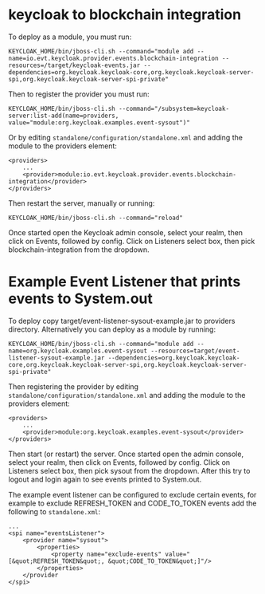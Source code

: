 keycloak to blockchain integration
==================================

To deploy as a module, you must run: 

    KEYCLOAK_HOME/bin/jboss-cli.sh --command="module add --name=io.evt.keycloak.provider.events.blockchain-integration --resources=/target/keycloak-events.jar --dependencies=org.keycloak.keycloak-core,org.keycloak.keycloak-server-spi,org.keycloak.keycloak-server-spi-private"
    
Then to register the provider you must run: 
    
    KEYCLOAK_HOME/bin/jboss-cli.sh --command="/subsystem=keycloak-server:list-add(name=providers, value="module:org.keycloak.examples.event-sysout")"
    
Or by editing `standalone/configuration/standalone.xml` and adding the module to the providers element:

    <providers>
        ...
        <provider>module:io.evt.keycloak.provider.events.blockchain-integration</provider>
    </providers>

Then restart the server, manually or running: 

    KEYCLOAK_HOME/bin/jboss-cli.sh --command="reload"

Once started open the Keycloak admin console, select your realm, then click on Events, followed by config. Click on Listeners 
select box, then pick blockchain-integration from the dropdown.


Example Event Listener that prints events to System.out
=======================================================

To deploy copy target/event-listener-sysout-example.jar to providers directory. Alternatively you can deploy as a module by running:

    KEYCLOAK_HOME/bin/jboss-cli.sh --command="module add --name=org.keycloak.examples.event-sysout --resources=target/event-listener-sysout-example.jar --dependencies=org.keycloak.keycloak-core,org.keycloak.keycloak-server-spi,org.keycloak.keycloak-server-spi-private"

Then registering the provider by editing `standalone/configuration/standalone.xml` and adding the module to the providers element:

    <providers>
        ...
        <provider>module:org.keycloak.examples.event-sysout</provider>
    </providers>

Then start (or restart) the server. Once started open the admin console, select your realm, then click on Events, 
followed by config. Click on Listeners select box, then pick sysout from the dropdown. After this try to logout and 
login again to see events printed to System.out.

The example event listener can be configured to exclude certain events, for example to exclude REFRESH_TOKEN and
CODE_TO_TOKEN events add the following to `standalone.xml`:

    ...
    <spi name="eventsListener">
        <provider name="sysout">
            <properties>
                <property name="exclude-events" value="[&quot;REFRESH_TOKEN&quot;, &quot;CODE_TO_TOKEN&quot;]"/>
            </properties>
        </provider
    </spi>
